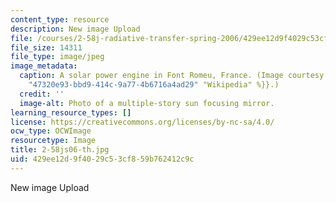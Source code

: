 ```yaml
---
content_type: resource
description: New image Upload
file: /courses/2-58j-radiative-transfer-spring-2006/429ee12d9f4029c53cf859b762412c9c_2-58js06-th.jpg
file_size: 14311
file_type: image/jpeg
image_metadata:
  caption: A solar power engine in Font Romeu, France. (Image courtesy of {{% resource_link
    "47320e93-bbd9-414c-9a77-4b6716a4ad29" "Wikipedia" %}}.)
  credit: ''
  image-alt: Photo of a multiple-story sun focusing mirror.
learning_resource_types: []
license: https://creativecommons.org/licenses/by-nc-sa/4.0/
ocw_type: OCWImage
resourcetype: Image
title: 2-58js06-th.jpg
uid: 429ee12d-9f40-29c5-3cf8-59b762412c9c
---
```

New image Upload